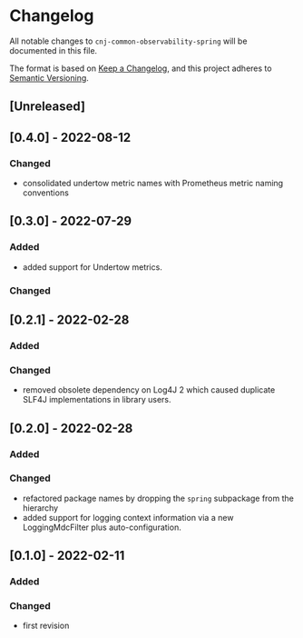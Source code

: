 # Changelog
All notable changes to `cnj-common-observability-spring` will be documented in this file.

The format is based on [Keep a Changelog](https://keepachangelog.com/en/1.0.0/),
and this project adheres to [Semantic Versioning](https://semver.org/spec/v2.0.0.html).

## [Unreleased]

## [0.4.0] - 2022-08-12
### Changed
- consolidated undertow metric names with Prometheus metric naming conventions 

## [0.3.0] - 2022-07-29
### Added
- added support for Undertow metrics.
### Changed

## [0.2.1] - 2022-02-28
### Added
### Changed
- removed obsolete dependency on Log4J 2 which caused duplicate SLF4J implementations in library users.

## [0.2.0] - 2022-02-28
### Added
### Changed
- refactored package names by dropping the `spring` subpackage from the hierarchy
- added support for logging context information via a new LoggingMdcFilter plus auto-configuration.

## [0.1.0] - 2022-02-11
### Added
### Changed
- first revision
